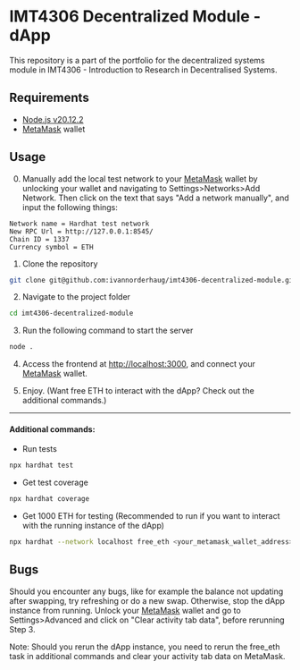 # IMT4306 Decentralized Module - dApp

This repository is a part of the portfolio for the decentralized systems module in IMT4306 - Introduction to Research in Decentralised Systems.

## Requirements

- [Node.js v20.12.2](https://nodejs.org/en)
- [MetaMask](https://metamask.io/) wallet  

## Usage
0. Manually add the local test network to your [MetaMask](https://metamask.io/) wallet by unlocking your wallet and navigating to Settings>Networks>Add Network. Then click on the text that says "Add a network manually", and input the following things:
```
Network name = Hardhat test network
New RPC Url = http://127.0.0.1:8545/
Chain ID = 1337
Currency symbol = ETH
``` 
1. Clone the repository
```bash
git clone git@github.com:ivannorderhaug/imt4306-decentralized-module.git
```
2. Navigate to the project folder
```bash
cd imt4306-decentralized-module
```
3. Run the following command to start the server
```bash
node .
```
4. Access the frontend at [http://localhost:3000](http://localhost:3000), and connect your [MetaMask](https://metamask.io/) wallet.

5. Enjoy. (Want free ETH to interact with the dApp? Check out the additional commands.)

---
#### Additional commands:

- Run tests
```bash
npx hardhat test
```
- Get test coverage
```bash
npx hardhat coverage
```
- Get 1000 ETH for testing (Recommended to run if you want to interact with the running instance of the dApp)
```bash
npx hardhat --network localhost free_eth <your_metamask_wallet_address>
```
## Bugs
Should you encounter any bugs, like for example the balance not updating after swapping, try refreshing or do a new swap. Otherwise, stop the dApp instance from running. Unlock your [MetaMask](https://metamask.io/) wallet and go to Settings>Advanced and click on "Clear activity tab data", before rerunning Step 3. 

Note: Should you rerun the dApp instance, you need to rerun the free_eth task in additional commands and clear your activity tab data on MetaMask.
